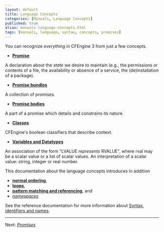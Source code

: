 ```yaml
---
layout: default
title: Language Concepts
categories: [Manuals, Language Concepts]
published: true
alias: manuals-language-concepts.html
tags: [manuals, language, syntax, concepts, promises]
---
```


You can recognize *everything* in CFEngine 3 from just a few concepts.

* [**Promise**](manuals-language-concepts-promises.html)

A declaration about the *state* we desire to maintain (e.g., the permissions 
or contents of a file, the availability or absence of a service, the 
(de)installation of a package).

* [**Promise bundles**](manuals-language-concepts-bundles.html)

A collection of promises.

* [**Promise bodies**](manuals-language-concepts-bodies.html)

A part of a promise which details and constrains its nature.

* [**Classes**](manuals-language-concepts-classes.html)

CFEngine's boolean classifiers that describe context.

* [**Variables and Datatypes**](manuals-language-concepts-variables.html)

An association of the form "LVALUE *represents* RVALUE", where rval may be a 
scalar value or a list of scalar values. An interpretation of a scalar value: 
string, integer or real number.

This documentation about the language concepts introduces in addition

* [**normal ordering**](manuals-language-concepts-normal-ordering.html),
* [**loops**](manuals-language-concepts-loops.html),
* [**pattern matching and 
referencing**](manuals-language-concepts-pattern-matching-and-referencing.html), and
* [*namespaces*](manuals-language-concepts-namespaces.html)

See the reference documentation for more information about
[Syntax, identifiers and names](reference-syntax.html).

****

Next: [*Promises*](manuals-language-concepts-promises.html)
